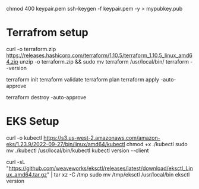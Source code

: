 chmod 400 keypair.pem
ssh-keygen -f keypair.pem -y > mypubkey.pub

# Terrafrom setup
curl -o terraform.zip https://releases.hashicorp.com/terraform/1.10.5/terraform_1.10.5_linux_amd64.zip
unzip -o terraform.zip && sudo mv terraform /usr/local/bin/
terraform --version

terraform init
terraform validate
terraform plan
terraform apply -auto-approve
   
terraform destroy -auto-approve

# EKS Setup
curl -o kubectl https://s3.us-west-2.amazonaws.com/amazon-eks/1.23.9/2022-09-27/bin/linux/amd64/kubectl
chmod +x ./kubectl
sudo mv ./kubectl /usr/local/bin/kubectl
kubectl version --client

curl -sL "https://github.com/weaveworks/eksctl/releases/latest/download/eksctl_Linux_amd64.tar.gz" | tar xz -C /tmp
sudo mv /tmp/eksctl /usr/local/bin
eksctl version
